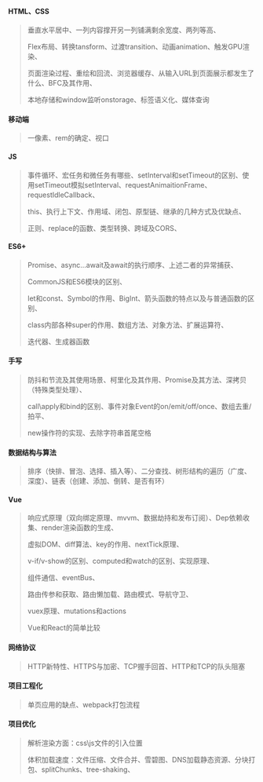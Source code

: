 #### HTML、CSS

> 垂直水平居中、一列内容撑开另一列铺满剩余宽度、两列等高、
>
> Flex布局、转换tansform、过渡transition、动画animation、触发GPU渲染、
>
> 页面渲染过程、重绘和回流、浏览器缓存、从输入URL到页面展示都发生了什么、BFC及其作用、
>
> 本地存储和window监听onstorage、标签语义化、媒体查询

#### 移动端

> 一像素、rem的确定、视口

#### JS

> 事件循环、宏任务和微任务有哪些、setInterval和setTimeout的区别、使用setTimeout模拟setInterval、requestAnimaitionFrame、requestIdleCallback、
>
> this、执行上下文、作用域、闭包、原型链、继承的几种方式及优缺点、
>
> 正则、replace的函数、类型转换、跨域及CORS、

#### ES6+

> Promise、async...await及await的执行顺序、上述二者的异常捕获、
>
> CommonJS和ES6模块的区别、
>
> let和const、Symbol的作用、BigInt、箭头函数的特点以及与普通函数的区别、
>
> class内部各种super的作用、数组方法、对象方法、扩展运算符、
>
> 迭代器、生成器函数

#### 手写

> 防抖和节流及其使用场景、柯里化及其作用、Promise及其方法、深拷贝（特殊类型处理）、
>
> call\apply和bind的区别、事件对象Event的on/emit/off/once、数组去重/拍平、
>
> new操作符的实现、去除字符串首尾空格

#### 数据结构与算法

> 排序（快排、冒泡、选择、插入等）、二分查找、树形结构的遍历（广度、深度）、链表（创建、添加、倒转、是否有环）

#### Vue

> 响应式原理（双向绑定原理、mvvm、数据劫持和发布订阅）、Dep依赖收集、render渲染函数的生成、
>
> 虚拟DOM、diff算法、key的作用、nextTick原理、
>
> v-if/v-show的区别、computed和watch的区别、实现原理、
>
> 组件通信、eventBus、
>
> 路由传参和获取、路由懒加载、路由模式、导航守卫、
>
> vuex原理、mutations和actions
>
> Vue和React的简单比较

#### 网络协议

> HTTP新特性、HTTPS与加密、TCP握手回首、HTTP和TCP的队头阻塞

#### 项目工程化

> 单页应用的缺点、webpack打包流程

#### 项目优化

> 解析渲染方面：css\js文件的引入位置
>
> 体积加载速度：文件压缩、文件合并、雪碧图、DNS加载静态资源、分块打包、splitChunks、tree-shaking、